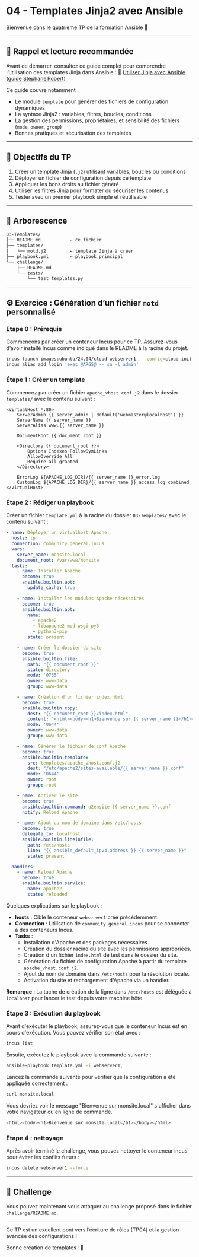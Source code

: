 # 04 - Templates Jinja2 avec Ansible

Bienvenue dans le quatrième TP de la formation Ansible 🚀

---

## 🧠 Rappel et lecture recommandée

Avant de démarrer, consultez ce guide complet pour comprendre l’utilisation des templates Jinja dans Ansible :
🔗 [Utiliser Jinja avec Ansible (guide Stéphane Robert)](https://blog.stephane-robert.info/docs/infra-as-code/gestion-de-configuration/ansible/templates-jinja/)

Ce guide couvre notamment :

* Le module `template` pour générer des fichiers de configuration dynamiques
* La syntaxe Jinja2 : variables, filtres, boucles, conditions
* La gestion des permissions, propriétaires, et sensibilité des fichiers (`mode`, `owner`, `group`)
* Bonnes pratiques et sécurisation des templates

---

## 🌟 Objectifs du TP

1. Créer un template Jinja (`.j2`) utilisant variables, boucles ou conditions
2. Déployer un fichier de configuration depuis ce template
3. Appliquer les bons droits au fichier généré
4. Utiliser les filtres Jinja pour formater ou sécuriser les contenus
5. Tester avec un premier playbook simple et réutilisable

---

## 📁 Arborescence

```bash
03-Templates/
├── README.md           ← ce fichier
├── templates/
│   └── motd.j2         ← template Jinja à créer
├── playbook.yml        ← playbook principal
└── challenge/
    ├── README.md
    └── tests/
        └── test_templates.py
```

---

## ⚙️ Exercice : Génération d’un fichier `motd` personnalisé

### Etape 0 : Prérequis

Commençons par créer un conteneur Incus pour ce TP. Assurez-vous d’avoir
installé Incus comme indiqué dans le README à la racine du projet.

```bash
incus launch images:ubuntu/24.04/cloud webserver1  --config=cloud-init.user-data="$(cat ../cloud-config.yaml)"
incus alias add login 'exec @ARGS@ -- su -l admin'
```

### Étape 1 : Créer un template

Commencez par créer un fichier `apache_vhost.conf.j2` dans le dossier
`templates/` avec le contenu suivant :

```plaintext
<VirtualHost *:80>
    ServerAdmin {{ server_admin | default('webmaster@localhost') }}
    ServerName {{ server_name }}
    ServerAlias www.{{ server_name }}

    DocumentRoot {{ document_root }}

    <Directory {{ document_root }}>
        Options Indexes FollowSymLinks
        AllowOverride All
        Require all granted
    </Directory>

    ErrorLog ${APACHE_LOG_DIR}/{{ server_name }}_error.log
    CustomLog ${APACHE_LOG_DIR}/{{ server_name }}_access.log combined
</VirtualHost>
```

### Étape 2 : Rédiger un playbook

Créer un fichier `template.yml` à la racine du dossier `03-Templates/` avec le contenu suivant :

```yaml
- name: Déployer un virtualhost Apache
  hosts: tp
  connection: community.general.incus
  vars:
    server_name: monsite.local
    document_root: /var/www/monsite
  tasks:
    - name: Installer Apache
      become: true
      ansible.builtin.apt:
        update_cache: true

    - name: Installer les modules Apache nécessaires
      become: true
      ansible.builtin.apt:
        name:
          - apache2
          - libapache2-mod-wsgi-py3
          - python3-pip
        state: present

    - name: Créer le dossier du site
      become: true
      ansible.builtin.file:
        path: "{{ document_root }}"
        state: directory
        mode: '0755'
        owner: www-data
        group: www-data

    - name: Création d'un fichier index.html
      become: true
      ansible.builtin.copy:
        dest: "{{ document_root }}/index.html"
        content: "<html><body><h1>Bienvenue sur {{ server_name }}</h1></body></html>"
        mode: '0644'
        owner: www-data
        group: www-data

    - name: Générer le fichier de conf Apache
      become: true
      ansible.builtin.template:
        src: templates/apache_vhost.conf.j2
        dest: "/etc/apache2/sites-available/{{ server_name }}.conf"
        mode: '0644'
        owner: root
        group: root

    - name: Activer le site
      become: true
      ansible.builtin.command: a2ensite {{ server_name }}.conf
      notify: Reload Apache

    - name: Ajout du nom de domaine dans /etc/hosts
      become: true
      delegate_to: localhost
      ansible.builtin.lineinfile:
        path: /etc/hosts
        line: "{{ ansible_default_ipv4.address }} {{ server_name }}"
        state: present

  handlers:
    - name: Reload Apache
      become: true
      ansible.builtin.service:
        name: apache2
        state: reloaded
```

Quelques explications sur le playbook :

* **hosts** : Cible le conteneur `webserver1` créé précédemment.
* **Connection** : Utilisation de `community.general.incus` pour se connecter à des conteneurs Incus.
* **Tasks** :
  * Installation d'Apache et des packages nécessaires.
  * Création du dossier racine du site avec les permissions appropriées.
  * Création d'un fichier `index.html` de test dans le dossier du site.
  * Génération du fichier de configuration Apache à partir du template `apache_vhost.conf.j2`.
  * Ajout du nom de domaine dans `/etc/hosts` pour la résolution locale.
  * Activation du site et rechargement d'Apache via un handler.

**Remarque** : La tache de création de la ligne dans `/etc/hosts` est déléguée à
`localhost` pour lancer le test depuis votre machine hôte.

### Étape 3 : Exécution du playbook

Avant d'exécuter le playbook, assurez-vous que le conteneur Incus est en cours d'exécution. Vous pouvez vérifier son état avec :

```bash
incus list
```

Ensuite, exécutez le playbook avec la commande suivante :

```bash
ansible-playbook template.yml -i webserver1,
```

Lancez la commande suivante pour vérifier que la configuration a été appliquée correctement :

```bash
curl monsite.local
```

Vous devriez voir le message "Bienvenue sur monsite.local" s'afficher dans votre
navigateur ou en ligne de commande.

```bash
<html><body><h1>Bienvenue sur monsite.local</h1></body></html>
```

### Etape 4 : nettoyage

Après avoir terminé le challenge, vous pouvez nettoyer le conteneur incus pour éviter les
conflits futurs :

```bash
incus delete webserver1 --force
```

---

## 🧪 Challenge

Vous pouvez maintenant vous attaquer au challenge proposé dans le fichier `challenge/README.md`.

---


Ce TP est un excellent pont vers l’écriture de rôles (TP04) et la gestion avancée des configurations !

Bonne création de templates ! 🎨
